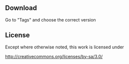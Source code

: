 ## Download
Go to "Tags" and choose the correct version

## License
Except where otherwise noted, this work is licensed under 

http://creativecommons.org/licenses/by-sa/3.0/